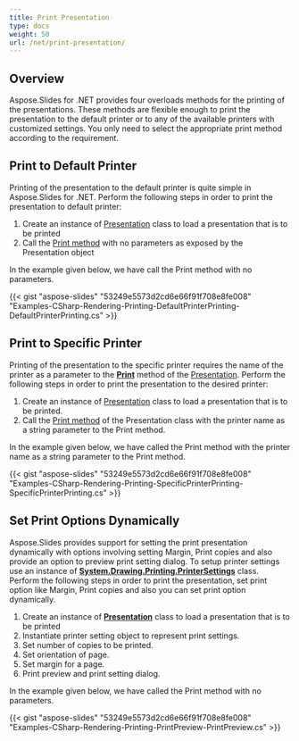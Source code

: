 ```yaml
---
title: Print Presentation
type: docs
weight: 50
url: /net/print-presentation/
---
```

## Overview
Aspose.Slides for .NET provides four overloads methods for the printing of the presentations. These methods are flexible enough to print the presentation to the default printer or to any of the available printers with customized settings. You only need to select the appropriate print method according to the requirement.
## **Print to Default Printer**
Printing of the presentation to the default printer is quite simple in Aspose.Slides for .NET. Perform the following steps in order to print the presentation to default printer:

1. Create an instance of [Presentation](https://apireference.aspose.com/net/slides/aspose.slides/presentation) class to load a presentation that is to be printed
1. Call the [Print method](https://apireference.aspose.com/net/slides/aspose.slides.ipresentation/print/methods/1) with no parameters as exposed by the Presentation object

In the example given below, we have call the Print method with no parameters.

{{< gist "aspose-slides" "53249e5573d2cd6e66f91f708e8fe008" "Examples-CSharp-Rendering-Printing-DefaultPrinterPrinting-DefaultPrinterPrinting.cs" >}}

## **Print to Specific Printer**
Printing of the presentation to the specific printer requires the name of the printer as a parameter to the [**Print**](https://apireference.aspose.com/net/slides/aspose.slides.ipresentation/print/methods/1) method of the [Presentation](https://apireference.aspose.com/net/slides/aspose.slides/presentation). Perform the following steps in order to print the presentation to the desired printer:

1. Create an instance of [Presentation](https://apireference.aspose.com/net/slides/aspose.slides/presentation) class to load a presentation that is to be printed.
1. Call the [Print method](https://apireference.aspose.com/net/slides/aspose.slides.ipresentation/print/methods/1) of the Presentation class with the printer name as a string parameter to the Print method.

In the example given below, we have called the Print method with the printer name as a string parameter to the Print method.

{{< gist "aspose-slides" "53249e5573d2cd6e66f91f708e8fe008" "Examples-CSharp-Rendering-Printing-SpecificPrinterPrinting-SpecificPrinterPrinting.cs" >}}

## **Set Print Options Dynamically**
Aspose.Slides provides support for setting the print presentation dynamically with options involving setting Margin, Print copies and also provide an option to preview print setting dialog. To setup printer settings use an instance of [**System.Drawing.Printing.PrinterSettings**](https://apireference.aspose.com/cpp/slides/class/system.drawing.printing.printer_settings/) class. Perform the following steps in order to print the presentation, set print option like Margin, Print copies and also you can set print option dynamically.

1. Create an instance of [**Presentation**](https://apireference.aspose.com/net/slides/aspose.slides/presentation) class to load a presentation that is to be printed
1. Instantiate printer setting object to represent print settings.
1. Set number of copies to be printed.
1. Set orientation of page.
1. Set margin for a page.
1. Print preview and print setting dialog.

In the example given below, we have called the Print method with no parameters.

{{< gist "aspose-slides" "53249e5573d2cd6e66f91f708e8fe008" "Examples-CSharp-Rendering-Printing-PrintPreview-PrintPreview.cs" >}}

